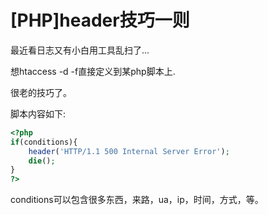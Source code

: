 # [PHP]header技巧一则

最近看日志又有小白用工具乱扫了...

想htaccess -d -f直接定义到某php脚本上.

很老的技巧了。

脚本内容如下:

```php
<?php
if(conditions){
	header('HTTP/1.1 500 Internal Server Error');
	die();
}
?>
```

conditions可以包含很多东西，来路，ua，ip，时间，方式，等。


